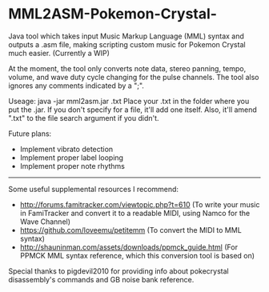 # MML2ASM-Pokemon-Crystal-
Java tool which takes input Music Markup Language (MML) syntax and outputs a .asm file, making scripting custom music for Pokemon Crystal much easier. (Currently a WIP)

At the moment, the tool only converts note data, stereo panning, tempo, volume, and wave duty cycle changing for the pulse channels. The tool also ignores any comments indicated by a ";".

Useage: java -jar mml2asm.jar <file>.txt
Place your .txt in the folder where you put the .jar. If you don't specify for a file, it'll add one itself. Also, it'll amend ".txt" to the file search argument if you didn't.

Future plans:
- Implement vibrato detection
- Implement proper label looping
- Implement proper note rhythms

---

Some useful supplemental resources I recommend:
- http://forums.famitracker.com/viewtopic.php?t=610 (To write your music in FamiTracker and convert it to a readable MIDI, using Namco for the Wave Channel)
- https://github.com/loveemu/petitemm (To convert the MIDI to MML syntax)
- http://shauninman.com/assets/downloads/ppmck_guide.html (For PPMCK MML syntax reference, which this conversion tool is based on)

Special thanks to pigdevil2010 for providing info about pokecrystal disassembly's commands and GB noise bank reference.